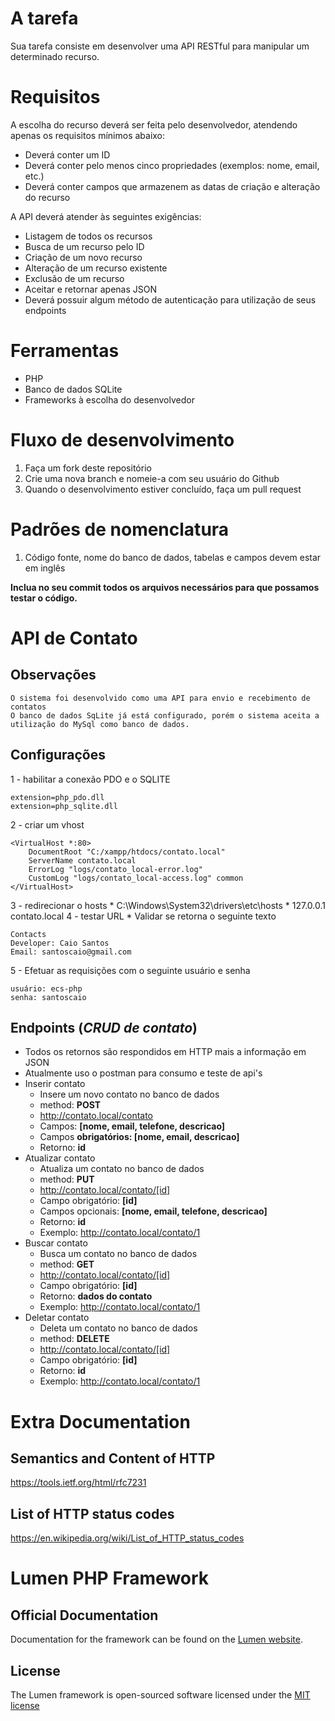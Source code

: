 # A tarefa
Sua tarefa consiste em desenvolver uma API RESTful para manipular um determinado recurso.

# Requisitos
A escolha do recurso deverá ser feita pelo desenvolvedor, atendendo apenas os requisitos mínimos abaixo:

* Deverá conter um ID
* Deverá conter pelo menos cinco propriedades (exemplos: nome, email, etc.)
* Deverá conter campos que armazenem as datas de criação e alteração do recurso

A API deverá atender às seguintes exigências:

* Listagem de todos os recursos
* Busca de um recurso pelo ID
* Criação de um novo recurso
* Alteração de um recurso existente
* Exclusão de um recurso
* Aceitar e retornar apenas JSON
* Deverá possuir algum método de autenticação para utilização de seus endpoints

# Ferramentas
* PHP
* Banco de dados SQLite
* Frameworks à escolha do desenvolvedor

# Fluxo de desenvolvimento
1. Faça um fork deste repositório
2. Crie uma nova branch e nomeie-a com seu usuário do Github
3. Quando o desenvolvimento estiver concluído, faça um pull request

# Padrões de nomenclatura
1. Código fonte, nome do banco de dados, tabelas e campos devem estar em inglês

**Inclua no seu commit todos os arquivos necessários para que possamos testar o código.**


# API de Contato

## Observações
```
O sistema foi desenvolvido como uma API para envio e recebimento de contatos
O banco de dados SqLite já está configurado, porém o sistema aceita a utilização do MySql como banco de dados.
```

## Configurações
1 - habilitar a conexão PDO e o SQLITE
```
extension=php_pdo.dll
extension=php_sqlite.dll
```
2 - criar um vhost
```
<VirtualHost *:80>
    DocumentRoot "C:/xampp/htdocs/contato.local"
    ServerName contato.local
    ErrorLog "logs/contato_local-error.log"
    CustomLog "logs/contato_local-access.log" common
</VirtualHost>
```
3 - redirecionar o hosts
    * C:\Windows\System32\drivers\etc\hosts
    * 127.0.0.1	contato.local
4 - testar URL
    * Validar se retorna o seguinte texto
```
Contacts
Developer: Caio Santos
Email: santoscaio@gmail.com
```

5 - Efetuar as requisições com o seguinte usuário e senha
```
usuário: ecs-php
senha: santoscaio
```

## Endpoints (*CRUD de contato*)
- Todos os retornos são respondidos em HTTP mais a informação em JSON
- Atualmente uso o postman para consumo e teste de api's
- Inserir contato
    - Insere um novo contato no banco de dados
    - method: **POST**
    - http://contato.local/contato
    - Campos: **[nome, email, telefone, descricao]**
    - Campos **obrigatórios: [nome, email, descricao]**
    - Retorno: **id**
- Atualizar contato
    - Atualiza um contato no banco de dados
    - method: **PUT**
    - http://contato.local/contato/[id]
    - Campo obrigatório: **[id]**
    - Campos opcionais: **[nome, email, telefone, descricao]**
    - Retorno: **id**
    - Exemplo: http://contato.local/contato/1
- Buscar contato
    - Busca um contato no banco de dados
    - method: **GET**
    - http://contato.local/contato/[id]
    - Campo obrigatório: **[id]**
    - Retorno: **dados do contato**
    - Exemplo: http://contato.local/contato/1
- Deletar contato
    - Deleta um contato no banco de dados
    - method: **DELETE**
    - http://contato.local/contato/[id]
    - Campo obrigatório: **[id]**
    - Retorno: **id**
    - Exemplo: http://contato.local/contato/1

# Extra Documentation
## Semantics and Content of HTTP
https://tools.ietf.org/html/rfc7231

## List of HTTP status codes
https://en.wikipedia.org/wiki/List_of_HTTP_status_codes


# Lumen PHP Framework
## Official Documentation
Documentation for the framework can be found on the [Lumen website](http://lumen.laravel.com/docs).

## License
The Lumen framework is open-sourced software licensed under the [MIT license](http://opensource.org/licenses/MIT)
